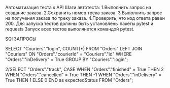 ﻿Автоматизация теста к API
Шаги автотеста:
1.Выполнить запрос на создание заказа.
2.Сохранить номер трека заказа.
3.Выполнить запрос на получения заказа по треку заказа.
4.Проверить, что код ответа равен 200.
Для запуска тестов должны быть установлены пакеты pytest и requests
Запуск всех тестов выполянется командой pytest.

SQl ЗАПРОСЫ 

SELECT
    "Couriers"."login",
COUNT(*)
FROM
    "Orders"
LEFT JOIN "Couriers" ON "Orders"."courierId" = "Couriers"."id"
WHERE
    "Orders"."inDelivery" = True
GROUP BY "Couriers"."login";


2/SELECT
    "Orders"."track",
CASE
    WHEN "Orders"."finished" = True THEN 2
    WHEN "Orders"."cancelled" = True THEN -1
    WHEN "Orders"."inDelivery" = True THEN 1
    ELSE 0
END as expectedStatus
FROM
    "Orders";